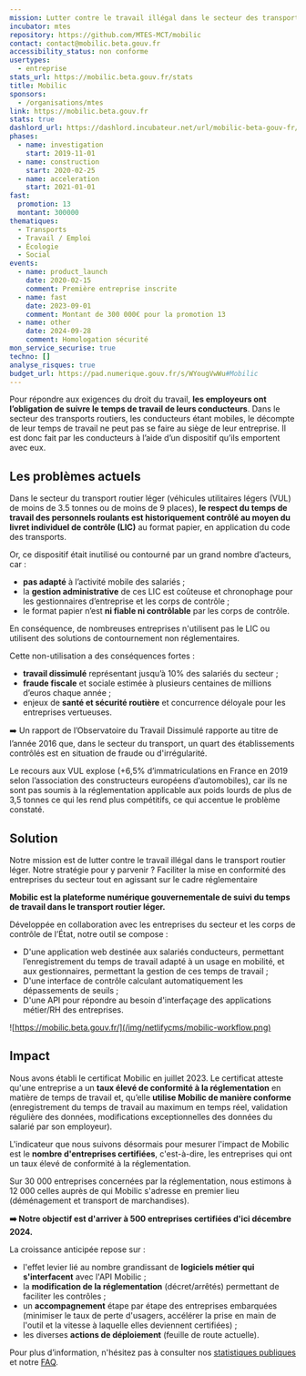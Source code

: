 ```yaml
---
mission: Lutter contre le travail illégal dans le secteur des transports légers
incubator: mtes
repository: https://github.com/MTES-MCT/mobilic
contact: contact@mobilic.beta.gouv.fr
accessibility_status: non conforme
usertypes:
  - entreprise
stats_url: https://mobilic.beta.gouv.fr/stats
title: Mobilic
sponsors:
  - /organisations/mtes
link: https://mobilic.beta.gouv.fr
stats: true
dashlord_url: https://dashlord.incubateur.net/url/mobilic-beta-gouv-fr/
phases:
  - name: investigation
    start: 2019-11-01
  - name: construction
    start: 2020-02-25
  - name: acceleration
    start: 2021-01-01
fast:
  promotion: 13
  montant: 300000
thematiques:
  - Transports
  - Travail / Emploi
  - Écologie
  - Social
events:
  - name: product_launch
    date: 2020-02-15
    comment: Première entreprise inscrite
  - name: fast
    date: 2023-09-01
    comment: Montant de 300 000€ pour la promotion 13
  - name: other
    date: 2024-09-28
    comment: Homologation sécurité
mon_service_securise: true
techno: []
analyse_risques: true
budget_url: https://pad.numerique.gouv.fr/s/WYougVwWu#Mobilic
---
```

Pour répondre aux exigences du droit du travail, **les employeurs ont l’obligation de suivre le temps de travail de leurs conducteurs**. Dans le secteur des transports routiers, les conducteurs étant mobiles, le décompte de leur temps de travail ne peut pas se faire au siège de leur entreprise. Il est donc fait par les conducteurs à l’aide d’un dispositif qu’ils emportent avec eux.

## Les problèmes actuels

Dans le secteur du transport routier léger (véhicules utilitaires légers (VUL)  de moins de 3.5 tonnes ou de moins de 9 places), **le respect du temps de travail des personnels roulants est historiquement contrôlé au moyen du livret individuel de contrôle (LIC)** au format papier, en application du code des transports.

Or, ce dispositif était inutilisé ou contourné par un grand nombre d’acteurs, car :

* **pas adapté** à l’activité mobile des salariés ;
* la **gestion administrative** de ces LIC est coûteuse et chronophage pour les gestionnaires d’entreprise et les corps de contrôle ;
* le format papier n’est **ni fiable ni contrôlable** par les corps de contrôle.

En conséquence, de nombreuses entreprises n'utilisent pas le LIC ou utilisent des solutions de contournement non réglementaires.

Cette non-utilisation a des conséquences fortes :

* **travail dissimulé** représentant jusqu’à 10% des salariés du secteur ;
* **fraude fiscale** et sociale estimée à plusieurs centaines de millions d’euros chaque année ;
* enjeux de **santé et sécurité routière** et concurrence déloyale pour les entreprises vertueuses.

➡️ Un rapport de l’Observatoire du Travail Dissimulé rapporte au titre de l’année 2016 que, dans le secteur du transport, un quart des établissements contrôlés est en situation de fraude ou d'irrégularité.

Le recours aux VUL explose (+6,5% d’immatriculations en France en 2019 selon l’association des constructeurs européens d’automobiles), car ils ne sont pas soumis à la réglementation applicable aux poids lourds de plus de 3,5 tonnes ce qui les rend plus compétitifs, ce qui accentue le problème constaté.

## Solution

Notre mission est de lutter contre le travail illégal dans le transport routier léger. Notre stratégie pour y parvenir ? Faciliter la mise en conformité des entreprises du secteur tout en agissant sur le cadre réglementaire

**Mobilic est la plateforme numérique gouvernementale de suivi du temps de travail dans le transport routier léger.**

Développée en collaboration avec les entreprises du secteur et les corps de contrôle de l’État, notre outil se compose :

* D'une application web destinée aux salariés conducteurs, permettant l’enregistrement du temps de travail adapté à un usage en mobilité, et aux gestionnaires, permettant la gestion de ces temps de travail ;
* D'une interface de contrôle calculant automatiquement les dépassements de seuils ;
* D'une API pour répondre au besoin d'interfaçage des applications métier/RH des entreprises.

![https://mobilic.beta.gouv.fr/](/img/netlifycms/mobilic-workflow.png)

## Impact

Nous avons établi le certificat Mobilic en juillet 2023. Le certificat atteste qu'une entreprise a un **taux élevé de conformité à la  réglementation** en matière de temps de travail et, qu’elle **utilise Mobilic de manière conforme** (enregistrement du temps de travail au maximum en temps réel, validation régulière des données, modifications exceptionnelles des données du salarié par son employeur).

L'indicateur que nous suivons désormais pour mesurer l'impact de Mobilic est le **nombre d'entreprises certifiées**, c'est-à-dire, les entreprises qui ont un taux élevé de conformité à la réglementation.

Sur 30 000 entreprises concernées par la réglementation, nous estimons à 12 000 celles auprès de qui Mobilic s'adresse en premier lieu (déménagement et transport de marchandises).

**➡️ Notre objectif est d'arriver à 500 entreprises certifiées d'ici décembre 2024.**

La croissance anticipée repose sur :

* l'effet levier lié au nombre grandissant de **logiciels métier qui s'interfacent** avec l'API Mobilic ;
* la **modification de la réglementation** (décret/arrêtés) permettant de faciliter les contrôles ;
* un **accompagnement** étape par étape des entreprises embarquées (minimiser le taux de perte d'usagers, accélérer la prise en main de l'outil et la vitesse à laquelle elles deviennent certifiées) ;
* les diverses **actions de déploiement** (feuille de route actuelle).

Pour plus d’information, n'hésitez pas à consulter nos [statistiques publiques ](https://mobilic.beta.gouv.fr/stats)et notre [FAQ](https://faq.mobilic.beta.gouv.fr/).
